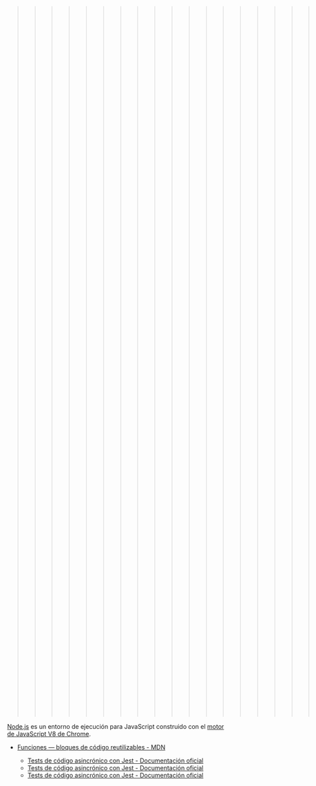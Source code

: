 >>>>>>>>>>>>>>>>>>>>>>Aqui tienes 8 links>>>>>>>>>>>>>>>>>>>>>>>>>>>>>>>>> 
>>>>>>>>>>>>>>>>>>>>>> 3 links repetidos >>>>>>>>>>>>>>>>>>>>>>>>>>>>>>>>> 


[Node.js](https://nodejs.org/es/) es un entorno de ejecución para JavaScript
construido con el [motor de JavaScript V8 de Chrome](https://developers.google.com/v8/).

* [Funciones — bloques de código reutilizables - MDN](https://developer.mozilla.org/es/docs/Learn/JavaScript/Building_blocks/Functions)

  * [Tests de código asincrónico con Jest - Documentación oficial](https://jestjs.io/docs/es-ES/asynchronous)
  * [Tests de código asincrónico con Jest - Documentación oficial](https://jestjs.io/docs/es-ES/asynchronous)
  * [Tests de código asincrónico con Jest - Documentación oficial](https://jestjs.io/docs/es-ES/asynchronous)
